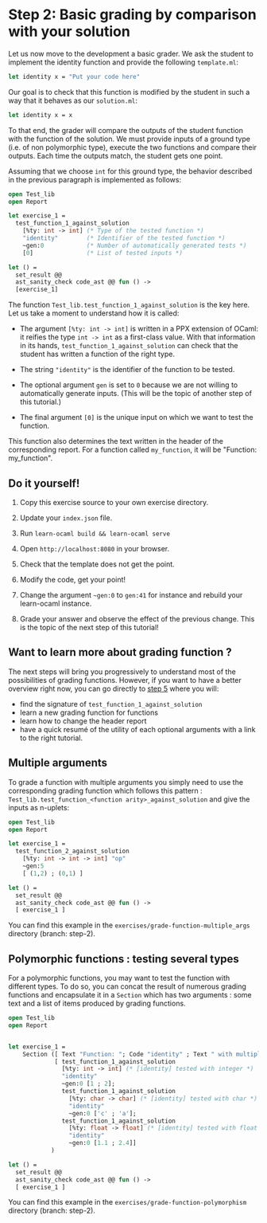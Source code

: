 # Step 2: Basic grading by comparison with your solution

Let us now move to the development a basic grader. We ask the student
to implement the identity function and provide the following `template.ml`:
```ocaml
let identity x = "Put your code here"
```

Our goal is to check that this function is modified by the student
in such a way that it behaves as our `solution.ml`:
```ocaml
let identity x = x
```

To that end, the grader will compare the outputs of the student
function with the function of the solution. We must provide inputs
of a ground type (i.e. of non polymorphic type), execute the two
functions and compare their outputs. Each time the outputs match,
the student gets one point.

Assuming that we choose `int` for this ground type, the behavior described
in the previous paragraph is implemented as follows:
```ocaml
open Test_lib
open Report

let exercise_1 =
  test_function_1_against_solution
    [%ty: int -> int] (* Type of the tested function *)
    "identity"        (* Identifier of the tested function *)
    ~gen:0            (* Number of automatically generated tests *)
    [0]               (* List of tested inputs *)

let () =
  set_result @@
  ast_sanity_check code_ast @@ fun () ->
  [exercise_1]
```

The function `Test_lib.test_function_1_against_solution` is the key
here. Let us take a moment to understand how it is called:

- The argument `[%ty: int -> int]` is written in a PPX extension of
  OCaml: it reifies the type `int -> int` as a first-class value. With
  that information in its hands, `test_function_1_against_solution`
  can check that the student has written a function of the right type.

- The string `"identity"` is the identifier of the function to be tested.

- The optional argument `gen` is set to `0` because we are not willing to
  automatically generate inputs. (This will be the topic of another step
  of this tutorial.)

- The final argument `[0]` is the unique input on which we want to test
  the function.

This function also determines the text written in the header of the
corresponding report. For a function called `my_function`, it will be
"Function: my_function".

## Do it yourself!

1. Copy this exercise source to your own exercise directory.

2. Update your `index.json` file.

3. Run `learn-ocaml build && learn-ocaml serve`

4. Open `http://localhost:8080` in your browser.

5. Check that the template does not get the point.

6. Modify the code, get your point!

7. Change the argument `~gen:0` to `gen:41` for instance and
   rebuild your learn-ocaml instance.

8. Grade your answer and observe the effect of the previous
   change. This is the topic of the next step of this tutorial!


## Want to learn more about grading function ?
The next steps will bring you progressively to understand most of the
possibilities of grading functions. However, if you want to have a better
overview right now, you can go directly to [step
5](step-5.md)
where you will:
* find the signature of `test_function_1_against_solution`
* learn a new grading function for functions
* learn how to change the header report
* have a quick resumé of the utility of each optional arguments with a
link to the right tutorial.

## Multiple arguments
To grade a function with multiple arguments you simply need to use the
corresponding grading function which follows this pattern :
`Test_lib.test_function_<function arity>_against_solution` and give
the inputs as n-uplets:

```ocaml
open Test_lib
open Report

let exercise_1 =
  test_function_2_against_solution
    [%ty: int -> int -> int] "op"
    ~gen:5
    [ (1,2) ; (0,1) ]

let () =
  set_result @@
  ast_sanity_check code_ast @@ fun () ->
  [ exercise_1 ]

```


You can find this example in the
`exercises/grade-function-multiple_args` directory (branch: step-2).


## Polymorphic functions : testing several types
For a polymorphic functions, you may want to test the function with
different types. To do so, you can concat the result of numerous grading
functions and encapsulate it in a `Section` which has two arguments :
some text and a list of items produced by grading functions.

```ocaml
open Test_lib
open Report


let exercise_1 =
    Section ([ Text "Function: "; Code "identity" ; Text " with multiple tested input types." ],
             [ test_function_1_against_solution
               [%ty: int -> int] (* [identity] tested with integer *)
               "identity"
               ~gen:0 [1 ; 2];
               test_function_1_against_solution
                 [%ty: char -> char] (* [identity] tested with char *)
                 "identity"
                 ~gen:0 ['c' ; 'a'];
               test_function_1_against_solution
                 [%ty: float -> float] (* [identity] tested with float *)
                 "identity"
                 ~gen:0 [1.1 ; 2.4]]
            )

let () =
  set_result @@
  ast_sanity_check code_ast @@ fun () ->
  [ exercise_1 ]
```

You can find this example in the
`exercises/grade-function-polymorphism` directory (branch: step-2).
